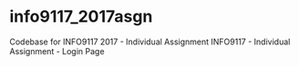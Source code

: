 # info9117_2017asgn
Codebase for INFO9117 2017 - Individual Assignment 
INFO9117 - Individual Assignment - Login Page

